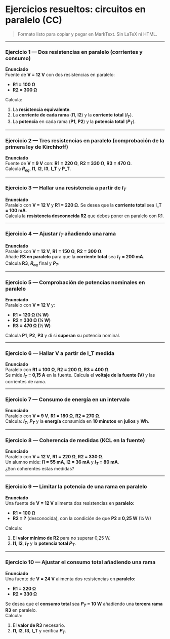 # Ejercicios resueltos: circuitos en paralelo (CC)

> Formato listo para copiar y pegar en MarkText. Sin LaTeX ni HTML.

---

### Ejercicio 1 — Dos resistencias en paralelo (corrientes y consumo)

**Enunciado**  
Fuente de **V = 12 V** con dos resistencias en paralelo:  

- **R1 = 100 Ω**  
- **R2 = 300 Ω**

Calcula:  

1) La **resistencia equivalente**.  
2) La **corriente de cada rama** (**I1**, **I2**) y la **corriente total** (**$I_T$**).  
3) La **potencia** en cada rama (**P1**, **P2**) y la **potencia total** (**$P_T$**).

---

### Ejercicio 2 — Tres resistencias en paralelo (comprobación de la primera ley de Kirchhoff)

**Enunciado**  
Fuente de **V = 9 V** con: **R1 = 220 Ω**, **R2 = 330 Ω**, **R3 = 470 Ω**.  
Calcula **$R_{eq}$**, **I1**, **I2**, **I3**, **I_T** y **P_T**. 

---

### Ejercicio 3 — Hallar una resistencia a partir de $I_T$

**Enunciado**  
Paralelo con **V = 12 V** y **R1 = 220 Ω**. Se desea que la **corriente total** sea **I_T = 100 mA**.  
Calcula la **resistencia desconocida R2** que debes poner en paralelo con R1.

---

### Ejercicio 4 — Ajustar $I_T$ añadiendo una rama

**Enunciado**  
Paralelo con **V = 12 V**, **R1 = 150 Ω**, **R2 = 300 Ω**.  
Añade **R3 en paralelo** para que la **corriente total** sea **$I_T$ = 200 mA**.  
Calcula **R3**, **$R_{eq}$** final y **$P_T$**.

---

### Ejercicio 5 — Comprobación de potencias nominales en paralelo

**Enunciado**  
Paralelo con **V = 12 V** y:  

- **R1 = 120 Ω (¼ W)**  
- **R2 = 330 Ω (¼ W)**  
- **R3 = 470 Ω (½ W)**

Calcula **P1**, **P2**, **P3** y di si **superan** su potencia nominal.

---

### Ejercicio 6 — Hallar V a partir de I_T medida

**Enunciado**  
Paralelo con **R1 = 100 Ω**, **R2 = 200 Ω**, **R3 = 400 Ω**.  
Se mide **$I_T$ = 0,15 A** en la fuente. Calcula el **voltaje de la fuente (V)** y las corrientes de rama.

---

### Ejercicio 7 — Consumo de energía en un intervalo

**Enunciado**  
Paralelo con **V = 9 V**, **R1 = 180 Ω**, **R2 = 270 Ω**.  
Calcula: **$I_T$**, **$P_T$** y la **energía** consumida en **10 minutos** en **julios** y **Wh**.

---

### Ejercicio 8 — Coherencia de medidas (KCL en la fuente)

**Enunciado**  
Paralelo con **V = 12 V**, **R1 = 220 Ω**, **R2 = 330 Ω**.  
Un alumno mide: **I1 = 55 mA**, **I2 = 36 mA** y **$I_T$ = 80 mA**.  
¿Son coherentes estas medidas?

---

### Ejercicio 9 — Limitar la potencia de una rama en paralelo

**Enunciado**  
Una fuente de **V = 12 V** alimenta dos resistencias en **paralelo**:  

- **R1 = 100 Ω**  
- **R2 = ?** (desconocida), con la condición de que **P2 ≤ 0,25 W** (¼ W)

Calcula:  

1) El **valor mínimo de R2** para no superar 0,25 W.  
2) **I1**, **I2**, **$I_T$** y la **potencia total $P_T$**.

---

### Ejercicio 10 — Ajustar el consumo total añadiendo una rama

**Enunciado**  
Una fuente de **V = 24 V** alimenta dos resistencias en **paralelo**:  

- **R1 = 220 Ω**  
- **R2 = 330 Ω**

Se desea que el **consumo total** sea **$P_T$ = 10 W** añadiendo una **tercera rama R3** en paralelo.  
Calcula:  

1) El **valor de R3** necesario.  
2) **I1**, **I2**, **I3**, **I_T** y verifica **$P_T$**.


